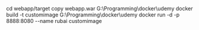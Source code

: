 cd webapp/target
copy webapp.war G:\Programming\docker\udemy
docker build -t customimage G:\Programming\docker\udemy
docker run -d -p 8888:8080 --name rubai customimage
